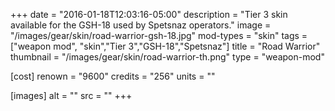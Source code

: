 +++
date = "2016-01-18T12:03:16-05:00"
description = "Tier 3 skin available for the GSH-18 used by Spetsnaz operators."
image = "/images/gear/skin/road-warrior-gsh-18.jpg"
mod-types = "skin"
tags = ["weapon mod", "skin","Tier 3","GSH-18","Spetsnaz"]
title = "Road Warrior"
thumbnail = "/images/gear/skin/road-warrior-th.png"
type = "weapon-mod"

[cost]
  renown = "9600"
  credits = "256"
  units = ""

[images]
  alt = ""
  src = ""
+++
